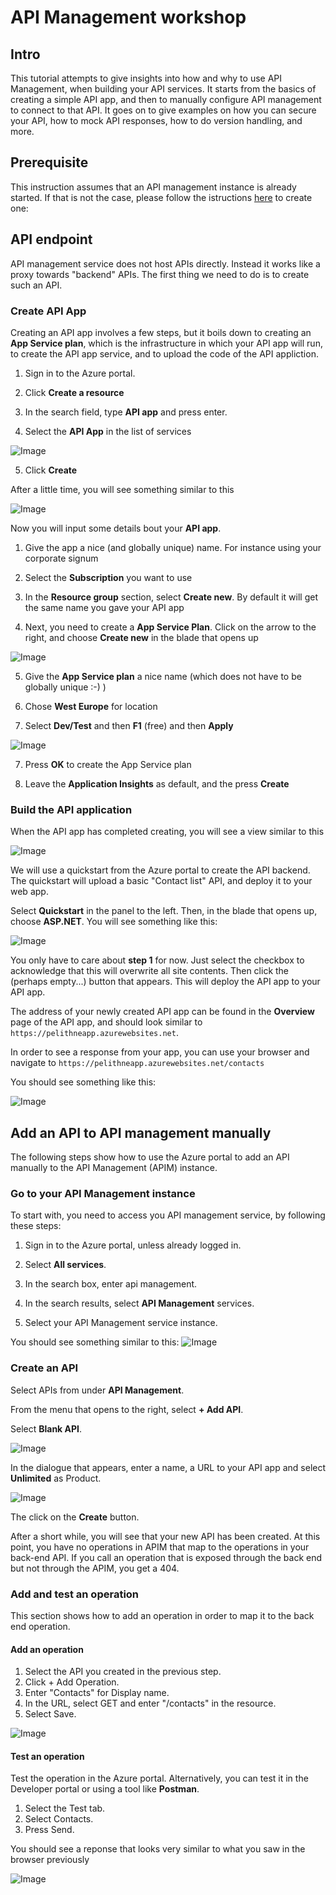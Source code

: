 # API Management workshop

## Intro
This tutorial attempts to give insights into how and why to use API Management, when building your API services. It starts from the basics of creating a simple API app, and then to manually configure API management to connect to that API. It goes on to give examples on how you can secure your API, how to mock API responses, how to do version handling, and more.

## Prerequisite
This instruction assumes that an API management instance is already started. If that is not the case, please follow the istructions <a href="https://docs.microsoft.com/en-us/azure/api-management/get-started-create-service-instance">here</a> to create one: 

## API endpoint
API management service does not host APIs directly. Instead it works like a proxy towards "backend" APIs. The first thing we need to do is to create such an API. 

### Create API App
Creating an API app involves a few steps, but it boils down to creating an **App Service plan**, which is the infrastructure in which your API app will run, to create the API app service, and to upload the code of the API appliction.

1. Sign in to the Azure portal.

2. Click **Create a resource**

3. In the search field, type **API app** and press enter.

4. Select the **API App** in the list of services

![Image](./media/create-api-app.PNG) 

5. Click **Create**

After a little time, you will see something similar to this

![Image](./media/create-api-app-2.PNG) 

Now you will input some details bout your **API app**.

1. Give the app a nice (and globally unique) name. For instance using your corporate signum

2. Select the **Subscription** you want to use

3. In the **Resource group** section, select **Create new**. By default it will get the same name you gave your API app

4. Next, you need to create a **App Service Plan**. Click on the arrow to the right, and choose **Create new** in the blade that opens up

![Image](./media/create-new-asp.PNG) 


5. Give the **App Service plan** a nice name (which does not have to be globally unique :-) )

6. Chose **West Europe**  for location

7. Select **Dev/Test** and then **F1** (free) and then **Apply**

![Image](./media/create-new-asp-2.PNG) 

7. Press **OK** to create the App Service plan

8. Leave the **Application Insights** as default, and the press **Create**

### Build the API application
When the API app has completed creating, you will see a view similar to this

![Image](./media/app-service.PNG) 

We will use a quickstart from the Azure portal to create the API backend. The quickstart will upload a basic "Contact list" API, and deploy it to your web app.

Select **Quickstart** in the panel to the left. Then, in the blade that opens up, choose **ASP.NET**. You will see something like this:

![Image](./media/quickstart.PNG) 

You only have to care about **step 1** for now. Just select the checkbox to acknowledge that this will overwrite all site contents. Then click the (perhaps empty...) button that appears. This will deploy the API app to your API app.

The address of your newly created API app can be found in the **Overview** page of the API app, and should look similar to ````https://pelithneapp.azurewebsites.net````. 

In order to see a response from your app, you can use your browser and navigate to ````https://pelithneapp.azurewebsites.net/contacts````

You should see something like this:

![Image](./media/contacts.PNG) 











## Add an API to API management manually
The following steps show how to use the Azure portal to add an API manually to the API Management (APIM) instance. 

### Go to your API Management instance

To start with, you need to access you API management service, by following these steps:

1. Sign in to the Azure portal, unless already logged in.

2. Select **All services**.

3. In the search box, enter api management.

4. In the search results, select **API Management** services.

5. Select your API Management service instance.

You should see something similar to this:
![Image](./media/manually-add-api-1.PNG) 

### Create an API 
Select APIs from under **API Management**.

From the menu that opens to the right, select **+ Add API**.

Select **Blank API**.

![Image](./media/blank-api.png) 

In the dialogue that appears, enter a name, a URL to your API app and select **Unlimited** as Product. 

![Image](./media/create-blank-api.png)

The click on the **Create** button.

After a short while, you will see that your new API has been created. At this point, you have no operations in APIM that map to the operations in your back-end API. If you call an operation that is exposed through the back end but not through the APIM, you get a 404.

### Add and test an operation
This section shows how to add an operation in order to map it to the back end operation.

#### Add an operation
1. Select the API you created in the previous step.
2. Click + Add Operation.
3. Enter "Contacts" for Display name.
4. In the URL, select GET and enter "/contacts" in the resource.
5. Select Save.

![Image](./media/create-operation.png)



#### Test an operation
Test the operation in the Azure portal. Alternatively, you can test it in the Developer portal or using a tool like **Postman**.

1. Select the Test tab.
2. Select Contacts.
3. Press Send.

You should see a reponse that looks very similar to what you saw in the browser previously

![Image](./media/test-response.png)



